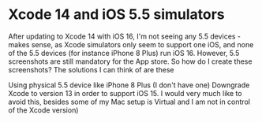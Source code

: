 
# Xcode 14 and iOS 5.5 simulators

After updating to Xcode 14 with iOS 16, I'm not seeing any 5.5 devices - makes sense, as Xcode simulators only seem to support one iOS, and none of the 5.5 devices (for instance iPhone 8 Plus) run iOS 16.
However, 5.5 screenshots are still mandatory for the App store. So how do I create these screenshots? The solutions I can think of are these

Using physical 5.5 device like iPhone 8 Plus (I don't have one)
Downgrade Xcode to version 13 in order to support iOS 15. I would very much like to avoid this, besides some of my Mac setup is Virtual and I am not in control of the Xcode version)


        